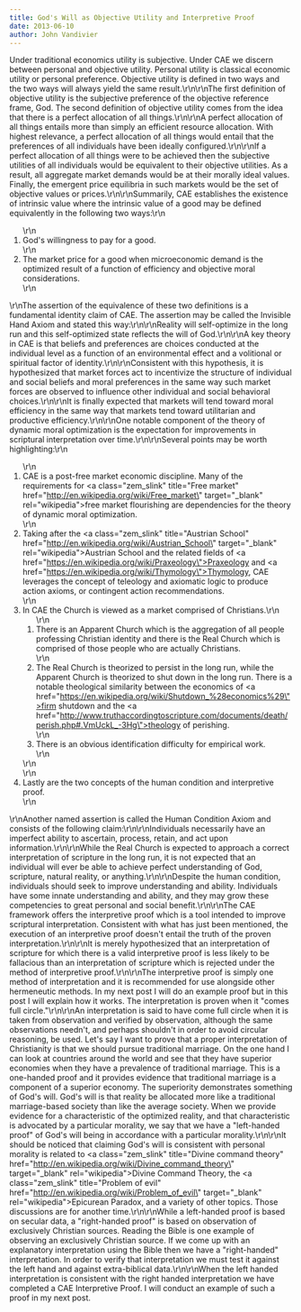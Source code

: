 ```yaml
---
title: God's Will as Objective Utility and Interpretive Proof
date: 2013-06-10
author: John Vandivier
---
```




Under traditional economics utility is subjective. Under CAE we discern between personal and objective utility. Personal utility is classical economic utility or personal preference. Objective utility is defined in two ways and the two ways will always yield the same result.\r\n\r\nThe first definition of objective utility is the subjective preference of the objective reference frame, God. The second definition of objective utility comes from the idea that there is a perfect allocation of all things.\r\n\r\nA perfect allocation of all things entails more than simply an efficient resource allocation. With highest relevance, a perfect allocation of all things would entail that the preferences of all individuals have been ideally configured.\r\n\r\nIf a perfect allocation of all things were to be achieved then the subjective utilities of all individuals would be equivalent to their objective utilities. As a result, all aggregate market demands would be at their morally ideal values. Finally, the emergent price equilibria in such markets would be the set of objective values or prices.\r\n\r\nSummarily, CAE establishes the existence of intrinsic value where the intrinsic value of a good may be defined equivalently in the following two ways:\r\n<ol>\r\n	<li>God's willingness to pay for a good.</li>\r\n	<li>The market price for a good when microeconomic demand is the optimized result of a function of efficiency and objective moral considerations.</li>\r\n</ol>\r\nThe assertion of the equivalence of these two definitions is a fundamental identity claim of CAE. The assertion may be called the Invisible Hand Axiom and stated this way:\r\n\r\nReality will self-optimize in the long run and this self-optimized state reflects the will of God.\r\n\r\nA key theory in CAE is that beliefs and preferences are choices conducted at the individual level as a function of an environmental effect and a volitional or spiritual factor of identity.\r\n\r\nConsistent with this hypothesis, it is hypothesized that market forces act to incentivize the structure of individual and social beliefs and moral preferences in the same way such market forces are observed to influence other individual and social behavioral choices.\r\n\r\nIt is finally expected that markets will tend toward moral efficiency in the same way that markets tend toward utilitarian and productive efficiency.\r\n\r\nOne notable component of the theory of dynamic moral optimization is the expectation for improvements in scriptural interpretation over time.\r\n\r\nSeveral points may be worth highlighting:\r\n<ol>\r\n	<li>CAE is a post-free market economic discipline. Many of the requirements for <a class=\"zem_slink\" title=\"Free market\" href=\"http://en.wikipedia.org/wiki/Free_market\" target=\"_blank\" rel=\"wikipedia\">free market flourishing</a> are dependencies for the theory of dynamic moral optimization.</li>\r\n	<li>Taking after the <a class=\"zem_slink\" title=\"Austrian School\" href=\"http://en.wikipedia.org/wiki/Austrian_School\" target=\"_blank\" rel=\"wikipedia\">Austrian School</a> and the related fields of <a href=\"https://en.wikipedia.org/wiki/Praxeology\">Praxeology</a> and <a href=\"https://en.wikipedia.org/wiki/Thymology\">Thymology</a>, CAE leverages the concept of teleology and axiomatic logic to produce action axioms, or contingent action recommendations.</li>\r\n	<li>In CAE the Church is viewed as a market comprised of Christians.\r\n<ol>\r\n	<li>There is an Apparent Church which is the aggregation of all people professing Christian identity and there is the Real Church which is comprised of those people who are actually Christians.</li>\r\n	<li>The Real Church is theorized to persist in the long run, while the Apparent Church is theorized to shut down in the long run. There is a notable theological similarity between the economics of <a href=\"https://en.wikipedia.org/wiki/Shutdown_%28economics%29\">firm shutdown</a> and the <a href=\"http://www.truthaccordingtoscripture.com/documents/death/perish.php#.VmUckL_-3Hg\">theology of perishing</a>.</li>\r\n	<li>There is an obvious identification difficulty for empirical work.</li>\r\n</ol>\r\n</li>\r\n	<li>Lastly are the two concepts of the human condition and interpretive proof.</li>\r\n</ol>\r\nAnother named assertion is called the Human Condition Axiom and consists of the following claim:\r\n\r\nIndividuals necessarily have an imperfect ability to ascertain, process, retain, and act upon information.\r\n\r\nWhile the Real Church is expected to approach a correct interpretation of scripture in the long run, it is not expected that an individual will ever be able to achieve perfect understanding of God, scripture, natural reality, or anything.\r\n\r\nDespite the human condition, individuals should seek to improve understanding and ability. Individuals have some innate understanding and ability, and they may grow these competencies to great personal and social benefit.\r\n\r\nThe CAE framework offers the interpretive proof which is a tool intended to improve scriptural interpretation. Consistent with what has just been mentioned, the execution of an interpretive proof doesn't entail the truth of the proven interpretation.\r\n\r\nIt is merely hypothesized that an interpretation of scripture for which there is a valid interpretive proof is less likely to be fallacious than an interpretation of scripture which is rejected under the method of interpretive proof.\r\n\r\nThe interpretive proof is simply one method of interpretation and it is recommended for use alongside other hermeneutic methods. In my next post I will do an example proof but in this post I will explain how it works. The interpretation is proven when it \"comes full circle.\"\r\n\r\nAn interpretation is said to have come full circle when it is taken from observation and verified by observation, although the same observations needn't, and perhaps shouldn't in order to avoid circular reasoning, be used. Let's say I want to prove that a proper interpretation of Christianity is that we should pursue traditional marriage. On the one hand I can look at countries around the world and see that they have superior economies when they have a prevalence of traditional marriage. This is a one-handed proof and it provides evidence that traditional marriage is a component of a superior economy. The superiority demonstrates something of God's will. God's will is that reality be allocated more like a traditional marriage-based society than like the average society. When we provide evidence for a characteristic of the optimized reality, and that characteristic is advocated by a particular morality, we say that we have a \"left-handed proof\" of God's will being in accordance with a particular morality.\r\n\r\nIt should be noticed that claiming God's will is consistent with personal morality is related to <a class=\"zem_slink\" title=\"Divine command theory\" href=\"http://en.wikipedia.org/wiki/Divine_command_theory\" target=\"_blank\" rel=\"wikipedia\">Divine Command Theory</a>, the <a class=\"zem_slink\" title=\"Problem of evil\" href=\"http://en.wikipedia.org/wiki/Problem_of_evil\" target=\"_blank\" rel=\"wikipedia\">Epicurean Paradox</a>, and a variety of other topics. Those discussions are for another time.\r\n\r\nWhile a left-handed proof is based on secular data, a \"right-handed proof\" is based on observation of exclusively Christian sources. Reading the Bible is one example of observing an exclusively Christian source. If we come up with an explanatory interpretation using the Bible then we have a \"right-handed\" interpretation. In order to verify that interpretation we must test it against the left hand and against extra-biblical data.\r\n\r\nWhen the left handed interpretation is consistent with the right handed interpretation we have completed a CAE Interpretive Proof. I will conduct an example of such a proof in my next post.